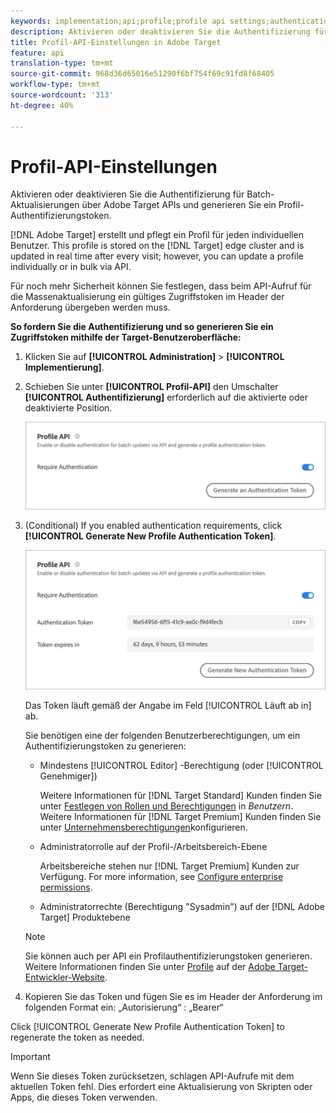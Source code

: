 ```yaml
---
keywords: implementation;api;profile;profile api settings;authentication token
description: Aktivieren oder deaktivieren Sie die Authentifizierung für Batch-Aktualisierungen über Adobe Target APIs und generieren Sie ein Profil-Authentifizierungstoken.
title: Profil-API-Einstellungen in Adobe Target
feature: api
translation-type: tm+mt
source-git-commit: 968d36d65016e51290f6bf754f69c91fd8f68405
workflow-type: tm+mt
source-wordcount: '313'
ht-degree: 40%

---
```



# Profil-API-Einstellungen

Aktivieren oder deaktivieren Sie die Authentifizierung für Batch-Aktualisierungen über Adobe Target APIs und generieren Sie ein Profil-Authentifizierungstoken.

[!DNL Adobe Target] erstellt und pflegt ein Profil für jeden individuellen Benutzer. This profile is stored on the [!DNL Target] edge cluster and is updated in real time after every visit; however, you can update a profile individually or in bulk via API.

Für noch mehr Sicherheit können Sie festlegen, dass beim API-Aufruf für die Massenaktualisierung ein gültiges Zugriffstoken im Header der Anforderung übergeben werden muss.

**So fordern Sie die Authentifizierung und so generieren Sie ein Zugriffstoken mithilfe der Target-Benutzeroberfläche:**

1. Klicken Sie auf **[!UICONTROL Administration]** > **[!UICONTROL Implementierung]**.
1. Schieben Sie unter **[!UICONTROL Profil-API]** den Umschalter **[!UICONTROL Authentifizierung]** erforderlich auf die aktivierte oder deaktivierte Position.

   ![](assets/profile_api_settings.png)

1. (Conditional) If you enabled authentication requirements, click **[!UICONTROL Generate New Profile Authentication Token]**.

   ![](assets/profile_api_settings_2.png)

   Das Token läuft gemäß der Angabe im Feld [!UICONTROL Läuft ab in] ab.

   Sie benötigen eine der folgenden Benutzerberechtigungen, um ein Authentifizierungstoken zu generieren:

   * Mindestens [!UICONTROL Editor] -Berechtigung (oder [!UICONTROL Genehmiger])

      Weitere Informationen für [!DNL Target Standard] Kunden finden Sie unter [Festlegen von Rollen und Berechtigungen](/help/administrating-target/c-user-management/c-user-management/user-management.md#roles-permissions) in *Benutzern*. Weitere Informationen für [!DNL Target Premium] Kunden finden Sie unter [Unternehmensberechtigungen](/help/administrating-target/c-user-management/property-channel/properties-overview.md)konfigurieren.

   * Administratorrolle auf der Profil-/Arbeitsbereich-Ebene

      Arbeitsbereiche stehen nur [!DNL Target Premium] Kunden zur Verfügung. For more information, see [Configure enterprise permissions](/help/administrating-target/c-user-management/property-channel/properties-overview.md).

   * Administratorrechte (Berechtigung &quot;Sysadmin&quot;) auf der [!DNL Adobe Target] Produktebene
   >[!NOTE]
   >
   >Sie können auch per API ein Profilauthentifizierungstoken generieren. Weitere Informationen finden Sie unter [Profile](https://developers.adobetarget.com/api/#profiles) auf der [Adobe Target-Entwickler-Website](https://developers.adobetarget.com/).

1. Kopieren Sie das Token und fügen Sie es im Header der Anforderung im folgenden Format ein: „Autorisierung“ : „Bearer“

Click [!UICONTROL Generate New Profile Authentication Token] to regenerate the token as needed.

>[!IMPORTANT]
>
>Wenn Sie dieses Token zurücksetzen, schlagen API-Aufrufe mit dem aktuellen Token fehl. Dies erfordert eine Aktualisierung von Skripten oder Apps, die dieses Token verwenden.
